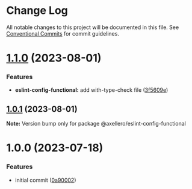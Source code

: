 # Change Log

All notable changes to this project will be documented in this file.
See [Conventional Commits](https://conventionalcommits.org) for commit guidelines.

# [1.1.0](https://github.com/axellero-io/eslint/compare/@axellero/eslint-config-functional@1.0.1...@axellero/eslint-config-functional@1.1.0) (2023-08-01)


### Features

* **eslint-config-functional:** add with-type-check file ([3f5609e](https://github.com/axellero-io/eslint/commit/3f5609ed47df3dc04dc7558c9ffc23ffaef46edb))





## [1.0.1](https://github.com/axellero-io/eslint/compare/@axellero/eslint-config-functional@1.0.0...@axellero/eslint-config-functional@1.0.1) (2023-08-01)

**Note:** Version bump only for package @axellero/eslint-config-functional





# 1.0.0 (2023-07-18)


### Features

* initial commit ([0a90002](https://github.com/axellero-io/eslint/commit/0a90002a5bdcfae79bf0c94a2bdc3cf2719f42aa))
